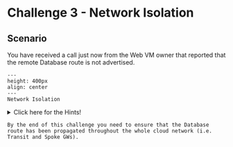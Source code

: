 # Challenge 3 - Network Isolation

## Scenario

You have received a call just now from the Web VM owner that reported that the remote Database route is not advertised.

```{figure} images/segmentation2.png
---
height: 400px
align: center
---
Network Isolation
```

<details>
  <summary>Click here for the Hints!</summary>
  
* Search the Private IP of the Database VM and try to ping it from the *Web Spoke GW*. 
  Does the ping work?

```{hint}
Check the **RTBs** of all the gateways involved in the path between the Web VM and the Database VM!
```
</details>

```{attention}
By the end of this challenge you need to ensure that the Database route has been propagated throughout the whole cloud network (i.e. Transit and Spoke GWs).
```